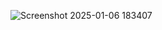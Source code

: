![Screenshot 2025-01-06 183407](https://github.com/user-attachments/assets/f7f6e651-e166-4b07-b002-5ec15c3113dd)
